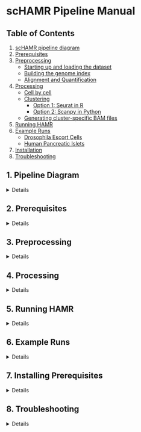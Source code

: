 # scHAMR Pipeline Manual

## Table of Contents

1. [scHAMR pipeline diagram](#1-pipeline-diagram)
2. [Prerequisites](#2-prerequisites)
3. [Preprocessing](#3-preprocessing)
   - [Starting up and loading the dataset](#31-starting-up-and-loading-the-dataset)
   - [Building the genome index](#32-building-the-genome-index)
   - [Alignment and Quantification](#33-alignment-and-quantification)
4. [Processing](#4-processing)
   - [Cell by cell](#41-cell-by-cell-analysis-optional)
   - [Clustering](#42-clustering)
     - [Option 1: Seurat in R](#option-1-seurat-in-r)
     - [Option 2: Scanpy in Python](#option-2-scanpy-in-python)
   - [Generating cluster-specific BAM files](#43-generating-cluster-specific-bam-files)
5. [Running HAMR](#5-running-hamr)
6. [Example Runs](#6-example-runs)
   - [Drosophila Escort Cells](#drosophila-escort-cells)
   - [Human Pancreatic Islets](#human-pancreatic-islets)
7. [Installation](#7-installing-prerequisites)
8. [Troubleshooting]()

## 1. Pipeline Diagram
<details>
<img src="./pip1.png" alt="alt text" width="500" height="300">

<img src="./pip2.png" alt="alt text" width="500" height="300">

</details>

## 2. Prerequisites
<details>
The running environment: Bash terminal on a Linux-based operating system (with Standard POSIX programs)

#### Essential software and tools with versions
- Python (v.2.x & v.3.x)
- R (v.4.x)
- C compiler g++ (v.11.x)
- Bamtools (v.2.5.2)
- Samtools (v.1.16)
- STAR aligner (v.2.7.11a)
- SRA Toolkit (V.3.x)
- 10X Genomics subset-bam (v.1.1.0)
- 10X Genomics Cell Ranger (v.7.2.0)
- Seurat Package in R (v.4.0)
- HAMR (v.1.2)
</details>

## 3. Preprocessing
<details>

### 3.1. Starting up and Loading the Dataset

<details>
Commands to set up directories, load, and preprocess data

```bash
# creating a directory that will hold all the analyses
mkdir -p scHAMR
cd ~/scHAMR

# loading the sample data from GEO in SRA format
mkdir -p SRR_data
cd SRR_data
prefetch <SRRxxxxxxxx> --max-size 200G
cd ~/scHAMR

# converting it to FASTQ and spliting the files of reads (R1, R2, and possibly I1...).
mkdir -p FASTQ_data
cd FASTQ_data
fasterq-dump ~/scHAMR/SRR_data/<SRRxxxxxxxx> --split-files
ls
cd ~/scHAMR
```
</details>

### 3.2. Building the Genome Index
<details>
Although the annotations should not be added in building the genome index since HAMR requires no spliced junctions, STARsolo requires the annotations to run and produce the count matrix after aligning. The spliced junction problems will be solved during the aligning step. Additionally, the annotations file needs to be filtered for exons as recommended by 10Xgenomics and STARsolo to properly create the count matrix.


Commands for building genome index with STAR
 
```bash
# Ensuring the starting directory is ~/scHAMR
cd ~/scHAMR

# genome index directory
mkdir -p reference_genome
cd reference_genome

# loading required files: genome fasta and annotations GTF
wget <link for ensembl reference genome fasta file>
wget <link for ensembl annotations GTF file>
gzip -d *.gz

# filtering the annotations for exons
cellranger mkgtf <input.annotations_file.gtf> <output.annotations_filtered_file.gtf> --attribute=gene_biotype:protein_coding

# building genome index using STAR
STAR --runMode genomeGenerate --runThreadN 4 --genomeDir STAR_annotated_index/ --genomeFastaFiles <reference genome file.fa> --sjdbGTFfile <annotations_filtered_file.gtf> --genomeSAindexNbases 12 --genomeSAsparseD 3
cd ~/scHAMR
```
**Cell Ranger options**
* mkgtf used to filter and prepare the gene annotations. It takes the path for the input gtf and output gtf. 
* --attribute=gene_biotype:protein_coding option is used to filter by protein coding regions or exons.

**STAR options**
* --runMode  genomeGenerate option directs STAR to run genome indices generation job.
* --runThreadN option defines the number of threads to be used for genome generation, it has
to be set to the number of available cores on the server node.
* --genomeDir specifies the directory for the genome index. It has to be created before running STAR.
* --genomeFastaFiles specifies the path for the genome fasta file.
* --sjdbGTFfile specifies the path for the gene annotations file.
* --genomeSAindexNbases specifies an integer value for the length of the SA pre-indexing string in bases, typically between 10 and 15.
* --genomeSAsparseD specifies a positive integer value for suffux array sparsity, distance between indices. A smaller value increases mapping speed but also increases needed RAM.

</details>


### 3.3. Alignment and Quantification
<details>

STARsolo is used for this step since it provides flexibility in use to work within the constraints of HAMR as well as producing comparable results to CellRanger
1.	Spliced junctions for mRNA need to be filtered out. To filter them out in bulk RNA-seq, the STAR aligner parameter --alignIntronMax 1 is usually used along with not including the annotations file in the genome index step. That is because --alignIntronMax 1 only controls the unannotated junctions and has no control over the junctions annotated in building the genome index. However, the annotations file is required for scRNA-seq as discussed earlier in the genome index step. To fix this problem, the annotated spliced junctions can be filtered out by increasing increasing the overhang to a number bigger than the read length, --alignSJDBoverhangMin 999 (n> read length).
2.	The “CB” tag must be included in the --outSAMattributes and that the produced file is a sorted BAM (--outSAMtype BAM SortedByCoordinate ) because the "CB" tag will not be included otherwise and a sorted BAM is also a requirement by HAMR. The “CB” tag will be used to generate BAM file for each cell or cluster later.
3.	HAMR requires only uniquely mapped reads. The parameter --outFilterMultimapNmax 1 is used to filter out multiple mapped reads.
4.	Some parameters such as –soloType, --soloUMIlen and input fastq files are adjusted acording to the used kit. For example. here, the parameters are adjusted for the 10x chromium 3" V2 kit. For the 10X chromium 3" V3, add --soloUMIlen 12. Additionally, STARsolo requires the 10x Genomics cells barcodes whitelist, which is different for different kit versions, to check for correct CBs. Review the STAR Aligner manual for more details and guidance.
5.	HAMR and Subset-bam require the BAM to be sorted and indexed.
6. Find the 10X barcodes whitelist [here](https://teichlab.github.io/scg_lib_structs/methods_html/10xChromium3.html)


Commands for aligning the Reads, CB Demultiplexing, UMI Deduplication, Counting and Cell Calling with STAR

```bash
# loading the 10x Genomics cells barcodes whitelist
mkdir -p CB_whitelist
cd CB_whitelist
wget <link for CB whitelist txt file>
gzip -d *.gz
cd ~/scHAMR

# mapping with STARsolo
STAR --runThreadN 4   --genomeDir reference_genome/STAR_annotated_index/ --readFilesIn FASTQ_data/<Second file with actual cDNA reads.fastq>   FASTQ_data/<first file with CB(16b)+UMI(10b) reads.fastq>  --outFileNamePrefix STARsolo_results/   --outReadsUnmapped Fastx   --outSAMattributes NH   HI   NM   MD  CB UB sM sS sQ    --outFilterMultimapNmax 1   --outFilterMatchNmin 30   --outFilterMismatchNmax 4   --alignIntronMax 1   --alignSJDBoverhangMin 999   --soloType CB_UMI_Simple --soloCellFilter EmptyDrops_CR  --soloCBwhitelist CB_whitelist/<CB whitelist file.txt> --soloBarcodeReadLength 1 --soloCBlen 16 -- soloUMIlen <10 or 12 based on the 10X version> --outSAMtype BAM SortedByCoordinate --limitBAMsortRAM 60000000000

# indexing the resulted BAM
samtools index ~/scHAMR/STARsolo_results/Aligned.sortedByCoord.out.bam
```

The output of STARsolo includes the BAM file as well as raw and filtered count matrix in addition to other complementary files as summaries and logs. The filtered count matrix and BAM are required for the next steps.
</details>

</details>

## 4. Processing

<details>

### 4.1. Cell by Cell Analysis (Optional)

<details>

The Bam file generated in the previous step can technically be split to a BAM file per individual cell and then running them through HAMR for a HAMR result per each cell. Since the reads count per cell is relatively low compared to bulk seq data, even after filtering for actual cells, most HAMR results would be empty and inaccurate as HAMR requires adequate read depth. Additionally, that will generate so many BAM files, representing the number of cells detected, and we may not be interested to view hundreds of HAMR results.

Commands for optional cell by cell analysis

```bash
#  filtering the bam file to include the actual cells only using the filtered barcodes file generated by STARsolo
mkdir -p filtered_bam
cd filtered_bam
subset-bam --bam ~/scHAMR/STARsolo_results/Aligned.sortedByCoord.out.bam --cell-barcodes ~/scHAMR/STARsolo_results/Solo.out/Gene/filtered/barcodes.tsv --bam-tag CB:Z --out-bam filtered_bam --log-level debug
cd ~/scHAMR

# making sure that the allowed number of simultaneously openned files on the computer/server is bigger than the expected number of cells (number of filtered cells  barcodes). It is usually 1024. 
# Setting it temporarily to 9999.
ulimit -n
ulimit -n 9999
mkdir -p splitted_bams

# spliting the generated bam file to a file for each individual cell based on the cell barcodes tag using bamtools.
cd splitted_bams
cp ~/scHAMR/filtered_bam/filtered_bam ~/scHAMR /splitted_bams/
bamtools split -in filtered_bam -tag CB:Z
cd ~/scHAMR
```

</details>

### 4.2. Clustering

<details>

``` bash
# directory for all clustering analyses
mkdir -p clustering
cd clustering
```

### Option 2: Scanpy in Python

<details>

**1. Setting up and Loading dataset**

Scanpy expects zipped files:
```bash
# gzip STARsolo results for Scanpy
mkdir -p ~/scHAMR/STARsolo_results/Solo.out/Gene/filtered/gzipped
for file in ~/scHAMR/example-runs/drosophila-escorts/scHAMR/STARsolo_results/Solo.out/Gene/filtered/*; do
    gzip -c "$file" > ~/scHAMR/example-runs/drosophila-escorts/scHAMR/STARsolo_results/Solo.out/Gene/filtered_gzipped/$(basename "$file").gz
done

# start in the ~/scHAMR directory
cd ~/scHAMR

# starting the python environment
python3
```

Importing libraries:
```python
import scanpy as sc
import os
import anndata
import scipy as sp
import pandas as pd
import numpy as np
import seaborn as sb
import matplotlib.pyplot as plt
from matplotlib import cm
from scipy.sparse import csr_matrix
from sklearn.model_selection import StratifiedShuffleSplit, train_test_split
from sklearn.metrics import silhouette_score, davies_bouldin_score, calinski_harabasz_score
np.random.seed(223)
```

Loading dataset:
```python
# Reading the dataset into python as an anndata
files_path = '../scHAMR/STARsolo_results/Solo.out/Gene/filtered/gzipped/'
adata = sc.read_10x_mtx(files_path)

# Displaying the AnnData object description
adata
```

**2. Data Cleaning and Quality Control**

In case there are multiple samples in the dataset, the cleaning needs to be done to individual samples.

Subsetting the dataset for individual samples:
```python
# Subset the data for each of the 5 samples based on the sample annotations in the data
unique_samples = adata.obs['sample'].unique()
sample_data = {}
for sample in unique_samples:
    sample_data[sample] = adata[adata.obs['sample'] == sample].copy()
    
#adata_<sample1_ID> = sample_data['<sample1_ID>']
#adata_<sample2_ID> = sample_data['<sample2_ID>']
#adata_<sample3_ID> = sample_data['<sample3_ID>']
#adata_<...> = sample_data['<...>']
```

Define a function for quality control check using metrics and visualizations:
```python
def data_quality_control_check(adata):
    """
    Perform quality control (QC) analysis on an AnnData object used in scRNA-seq data analysis.

    This function calculates and adds QC metrics to the AnnData object for each cell. These metrics include 
    the total counts of RNA molecules per cell, the number of detected genes, and the fraction of 
    mitochondrial (MT) genes. It also generates violin plots and scatter plots for these metrics to assist 
    in determining appropriate threshold values for further quality control filtering.

    Parameters:
    -----------
    adata : AnnData
        An AnnData object containing scRNA-seq data. This object should have cells as rows and genes as columns.
    
    Returns:
    --------
    adata : AnnData
        The modified AnnData object with added QC metrics. The metrics added are 'n_genes_by_counts' (number of 
        genes detected in each cell), 'total_counts' (total number of RNA molecules detected per cell), and 
        'pct_counts_mt' (percentage of counts belonging to mitochondrial genes).
    """

    # Identify and annotate mitochondrial genes, which start with MT in their ID
    adata.var['mt'] = adata.var_names.str.startswith('MT-')

    # Calculate quality check metrics, particularly: total counts, no. of genes, and MT genes fraction
    sc.pp.calculate_qc_metrics(adata, qc_vars=['mt'], percent_top=None, log1p=True, inplace=True)
    
    # Produce a violin plot for the quality check metrics 
    sc.pl.violin(adata, ['n_genes_by_counts', 'total_counts', 'pct_counts_mt'],
             jitter=0.4, multi_panel=True)
    
    # Produce scatter plots for total count vs mitochondrial genes and gene count
    sc.pl.scatter(adata, x='total_counts', y='n_genes_by_counts')
    sc.pl.scatter(adata, x='total_counts', y='pct_counts_mt')
    
    return adata
```

Define a function that applies selected quality control metrics:
```python
def data_quality_control_apply(adata, min_counts, max_counts, min_genes, max_genes, max_pct_mt):
    
    """
    Apply a series of quality control filters to an AnnData object from scRNA-seq data.

    This function performs several filtering steps to remove low-quality cells based on specified 
    criteria: the maximum total counts, the minimum and maximum number of genes expressed, and the 
    maximum percentage of mitochondrial gene counts. The function prints the number of cells in the 
    dataset after each filtering step for tracking the impact of each criterion.

    Parameters:
    -----------
    adata : AnnData
        An AnnData object containing single-cell RNA sequencing data, with cells as rows and genes as columns.
    max_counts : int
        Maximum allowed total counts (sum of all gene expression counts) per cell. Cells exceeding this 
        threshold will be filtered out.
    min_genes : int
        Minimum number of genes that must be expressed in a cell. Cells with fewer expressed genes will 
        be filtered out.
    max_genes : int
        Maximum number of genes that must be expressed in a cell. Cells with more expressed genes will 
        be filtered out.
    max_pct_mt : float
        Maximum allowed percentage of mitochondrial gene counts. Cells with a higher percentage will be 
        filtered out.

    Returns:
    --------
    AnnData
        The filtered AnnData object.
    """
    
    # Number of cells before any filtering
    print('Total number of cells before filtering: {:d}'.format(adata.n_obs))
    
    # Filter out counts over min_counts
    sc.pp.filter_cells(adata, min_counts = min_counts)
    print('Number of cells after min count filter: {:d}'.format(adata.n_obs))
    
    # Filter out counts over max_counts
    sc.pp.filter_cells(adata, max_counts = max_counts)
    print('Number of cells after max count filter: {:d}'.format(adata.n_obs))

    # Filter out cells with under min_genes genes
    sc.pp.filter_cells(adata, min_genes = min_genes)
    print('Number of cells after gene filter: {:d}'.format(adata.n_obs))

    #Filter out cells with over max_genes genes
    sc.pp.filter_cells(adata, max_genes = max_genes)
    print('Number of cells after gene filter: {:d}'.format(adata.n_obs))
    
    # Filter out cells with high percentage of mitochondrial genes
    #adata = adata[adata.obs.pct_counts_mt < max_pct_mt, :].copy()
    adata = adata[adata.obs['pct_counts_mt'] < max_pct_mt].copy()

    print('Number of cells after MT pct filter: {:d}'.format(adata.n_obs))
    
    return adata
```

Repeat the following as neccessary for all samples individually:
```python
# Calculate and visualize QC metrics
data_quality_control_check(adata)

# Apply selected QC values
adata = data_quality_control_apply(adata, min_counts=200, max_counts=50000, min_genes=1000, max_genes=5000, max_pct_mt=5)
adata

# Calculate and visualize QC metrics after applying QC
data_quality_control_check(adata)
```

If applicable, integrate all the samples back into one dataset:
```python
# Concatenate all the samples in adata
adata = anndata.concat(
    {bc: ad for bc, ad in zip(['<sample1_ID>', '<sample2_ID>', '<sample3_ID>', '<...>'], [adata_<sample1_ID>, adata_<sample2_ID>, adata_<...>])},
    label='sample',
    merge="same"
)
adata
```

Filtering out genes expressed in less than X cells in the whole dataset. Those genes are probably artifacts:
```python
# Filter genes
print('Total number of genes: {:d}'.format(adata.n_vars))

# Basic filtering - a Gene must be at least detected in 30 cells
sc.pp.filter_genes(adata, min_cells=30)

print('Number of genes after filtering: {:d}'.format(adata.n_vars))
```

**3. Data Transformation**

Normalizing:
```python
# Keep the count data that is not normalized in a counts layer.
adata.layers["counts"] = adata.X.copy()

# Total-count normalize (library-size correct) the data matrix X to 10,000 reads per cell.
sc.pp.normalize_total(adata, target_sum=1e4)
```

Logarithmizing:
```python
# Logarithmize the data
sc.pp.log1p(adata)

# Save the normalized and logarithmized raw data in the .raw attribute of the anndata.
adata.raw = adata
```

**4. Extracting Highly Variable Genes (HVGs) and Further Cleaning**

Highly variable genes analysis:
```python
# Extracting highly variable genes
sc.pp.highly_variable_genes(adata, min_mean=0.0125, max_mean=3, min_disp=0.5)

# Visualization of highly variable genes
sc.pl.highly_variable_genes(adata)

# Get only highly variable genes
adata = adata[:, adata.var.highly_variable]
```

Regress out the effects of confounding variables, such as total count and mitochondrial genes percentage:
```python
sc.pp.regress_out(adata, ['total_counts', 'pct_counts_mt'])
```

Scaling the data to unit variance and clip values above standard deviation of 10 to minimize the effects of the outliers
```python
sc.pp.scale(adata, max_value=10)
```

**5. Batch Correction**

- Batch effects are systematic differences in data that arise not from biological variations but from technical or experimental differences when having multiple samples in the dataset. Batch correction in scRNA-seq is a critical step for ensuring that subsequent analyses reflect true biological differences rather than technical artifacts. A commonly used method is Combating Batch Effects (ComBat), which uses an empirical Bayes framework to model and adjust for batch effects in gene expression data. This method leverages the strengths of both frequentist (data-driven estimation) and Bayesian (prior and posterior updating) methods, making it particularly effective for high-dimensional genomic data where direct parameter estimation might be challenging.

Apply batch correction if the dataset has multiple samples:
```python
# Batch Correction using ComBat
sc.pp.combat(adata, key='sample')
```

**6. Principal Component Analysis (PCA)**

```python
# Performing Principal Component Analysis (PCA)
sc.tl.pca(adata, n_comps=100, svd_solver='arpack')

# Visualize elbow plot for the variance ratio across principal components
sc.pl.pca_variance_ratio(adata, n_pcs=100, log=True)
```

**7. Neighborhood Graph Construction**

```python
# Calculate the neighborhood graph with 50 PCs. 
sc.pp.neighbors(adata, n_pcs=50, n_neighbors = 15)
```

**8. Uniform Manifold Approximation and Projection (UMAP)**

```python
# UMAP calculation
sc.tl.umap(adata) # min_dist = 0.5 by default

# Visualize the UMAP with highlighting the different five samples in the dataset
# add color='sample' if the dataset has different samples and one wants to display them.
sc.pl.scatter(adata, basis='umap') 
```

**9. Clustering with Louvain or Leiden and Resolution Tuning**

The Louvain model or Leiden model can be selected here. This is an example with Leiden. The process is exactly the same with Louvain. Since a better performance is usually dataset specific, comparing both models is recommended.

Running clustering with different resolution parameter values:
```python
# Define a range of resolution values
resolutions = np.arange(0.1, 2.1, 0.1)  

# Initialize dictionaries to store scores
silhouette_scores = {}
davies_bouldin_scores = {}
calinski_harabasz_scores = {}

for res in resolutions:
    # Perform Louvain clustering at the given resolution
    sc.tl.leiden(adata, resolution=res, key_added=f'clustering_{res}')

    # Retrieve the cluster labels
    labels = adata.obs[f'clustering_{res}']

    # Assuming adata.obsm['X_pca'] contains the PCA reduced data
    X_pca = adata.obsm['X_pca']

    # Calculate Silhouette Score
    silhouette_scores[res] = silhouette_score(X_pca, labels)

    # Calculate Davies-Bouldin Score
    davies_bouldin_scores[res] = davies_bouldin_score(X_pca, labels)

    # Calculate Calinski-Harabasz Score
    calinski_harabasz_scores[res] = calinski_harabasz_score(X_pca, labels)

    # Plot the clusters
    sc.pl.scatter(adata, basis='umap', color=f'clustering_{res}', title=f'Resolution {res}')
```

Inspect the statistical metrics and plot them against resolution parameters:
```python
# Inspect the scores in the dictionaries
print("Silhouette Scores:", silhouette_scores)
print("Davies-Bouldin Scores:", davies_bouldin_scores)
print("Calinski-Harabasz Scores:", calinski_harabasz_scores)

# Plotting Silhouette Score
plt.figure(figsize=(10, 6))
plt.plot(list(silhouette_scores.keys()), list(silhouette_scores.values()), marker='o')
plt.xlabel("Resolution")
plt.ylabel("Silhouette Score")
plt.title("Silhouette Score for Different Resolutions in Louvain Clustering")
plt.show()

# Plotting Davies Bouldin Score
plt.figure(figsize=(10, 6))
plt.plot(list(davies_bouldin_scores.keys()), list(davies_bouldin_scores.values()), marker='o')
plt.xlabel("Resolution")
plt.ylabel("Davies Bouldin Score")
plt.title("Davies Bouldin for Different Resolutions in Louvain Clustering")
plt.show()

# Plotting Calinski Harabasz Score
plt.figure(figsize=(10, 6))
plt.plot(list(calinski_harabasz_scores.keys()), list(calinski_harabasz_scores.values()), marker='o')
plt.xlabel("Resolution")
plt.ylabel("Calinski Harabasz Score")
plt.title("Calinski Harabasz for Different Resolutions in Louvain Clustering")
plt.show()
```
After deciding on a resolution parameter, visualize the clustering results:
```python
sc.tl.leiden(adata, key_added= 'clusters', resolution=0.4)
sc.pl.scatter(adata, basis='umap', color=['clusters'])

labels = adata.obs['clusters']
X_pca = adata.obsm['X_pca']

# Calculate Silhouette Score
silhouette_score_value_leiden = silhouette_score(X_pca, labels)
print("Silhouette score: ", silhouette_score_value_leiden)

# Calculate Davies-Bouldin Score
davies_bouldin_score_value_leiden = davies_bouldin_score(X_pca, labels)
print("Davies Bouldin score: ",  davies_bouldin_score_value_leiden)

# Calculate Calinski-Harabasz Score
calinski_harabasz_score_value_leiden = calinski_harabasz_score(X_pca, labels)
print("Calinski Harabasz score: ", calinski_harabasz_score_value_leiden)
```

**10. (Optional) Assessing Clustering Robustness on Dataset Subsets**

Perform stratified sampling:
```python
# Define bins or regions for splitting

# Get UMAP coordinates
umap_coords = adata.obsm['X_umap']

# Define grid boundaries (these could be based on quantiles or other criteria)
x_bins = np.linspace(min(umap_coords[:,0]), max(umap_coords[:,0]), 100)
y_bins = np.linspace(min(umap_coords[:,1]), max(umap_coords[:,1]), 100)

# Digitize the UMAP coordinates to bin indices
x_bin_indices = np.digitize(umap_coords[:,0], x_bins)
y_bin_indices = np.digitize(umap_coords[:,1], y_bins)

# Combine the bin indices to form a stratification key
stratification_key = x_bin_indices * (1000) + y_bin_indices
```

```python
# Splitting the data into two subsets. Here, we perform stratified splitting. 
# However, if a bin has only one sample, we randomly assign the sample to a subset.

# Check if any bin has fewer than 2 samples
unique, counts = np.unique(stratification_key, return_counts=True)
# Find bins with fewer than 2 samples
bins_with_fewer_than_two = unique[counts == 1]

# Create masks for cells in bins with at least two samples and with only one sample
mask_fewer_than_two = np.isin(stratification_key, bins_with_fewer_than_two)
mask_at_least_two = ~mask_fewer_than_two

# Split indices into two groups
indices_fewer_than_two = np.where(mask_fewer_than_two)[0]
indices_at_least_two = np.where(mask_at_least_two)[0]

# Perform stratified split on cells in bins with at least two samples
sss = StratifiedShuffleSplit(n_splits=1, test_size=0.5, random_state=42)
for first_subset_idx_stratified, second_subset_idx_stratified in sss.split(X=np.zeros(
    len(indices_at_least_two)), y=stratification_key[mask_at_least_two]):
    pass

# Adjust indices to original data
first_subset_idx_stratified = indices_at_least_two[first_subset_idx_stratified]
second_subset_idx_stratified = indices_at_least_two[second_subset_idx_stratified]

# Randomly assign cells from bins with fewer than two samples
first_subset_idx_random, second_subset_idx_random = train_test_split(indices_fewer_than_two, test_size=0.5, random_state=42)

# Combine indices from both stratified and random splits
first_idx = np.concatenate((first_subset_idx_stratified, first_subset_idx_random))
second_idx = np.concatenate((second_subset_idx_stratified, second_subset_idx_random))

# Create First and Second subsets
first_subset_adata = adata[first_idx].copy()
second_subset_adata = adata[second_idx].copy()
```

```python
print(first_subset_adata,'\n \n', second_subset_adata)
```


Running clustering on the dataset subsets:
```python
# First subset:
sc.tl.leiden(first_subset_adata, key_added= 'clusters_fsubset', resolution=0.4)
sc.pl.scatter(first_subset_adata, basis='umap', color=['clusters_fsubset'])

labels_first_subset = first_subset_adata.obs['clusters_fsubset']
X_pca_first_subset = first_subset_adata.obsm['X_pca']

# Calculate Silhouette Score
first_subset_silhouette_score = silhouette_score(X_pca_first_subset, labels_first_subset)
print("First Subset's Silhouette score: ", first_subset_silhouette_score)

# Calculate Davies-Bouldin Score
first_subset_davies_bouldin_score = davies_bouldin_score(X_pca_first_subset, labels_first_subset)
print("First Subset's Davies Bouldin score: ",  first_subset_davies_bouldin_score)

# Calculate Calinski-Harabasz Score
first_subset_calinski_harabasz_score = calinski_harabasz_score(X_pca_first_subset, labels_first_subset)
print("First Subset's Calinski Harabasz score: ", first_subset_calinski_harabasz_score)
```

```python
# Second subset:
sc.tl.leiden(second_subset_adata, key_added= 'clusters_ssubset', resolution=0.4)
sc.pl.scatter(second_subset_adata, basis='umap', color=['clusters_ssubset'])

labels_second_subset = second_subset_adata.obs['clusters_ssubset']
X_pca_second_subset = second_subset_adata.obsm['X_pca']

# Calculate Silhouette Score
second_subset_silhouette_score = silhouette_score(X_pca_second_subset, labels_second_subset)
print("Second Subset's Silhouette score: ", second_subset_silhouette_score)

# Calculate Davies-Bouldin Score
second_subset_davies_bouldin_score = davies_bouldin_score(X_pca_second_subset, labels_second_subset)
print("Second Subset's Davies Bouldin score: ",  second_subset_davies_bouldin_score)

# Calculate Calinski-Harabasz Score
second_subset_calinski_harabasz_score = calinski_harabasz_score(X_pca_second_subset, labels_second_subset)
print("Second Subset's Calinski Harabasz score: ", second_subset_calinski_harabasz_score)
```

**11. Exporting a Dataframe for Cell Barcodes and Clusters ID**

```python
# Extracting cell barcodes and cluster IDs
cell_barcodes = adata.obs_names
cluster_ids = adata.obs['clusters']

# Creating a dataframe
cb_cluster_df = pd.DataFrame({'CellBarcode': cell_barcodes, 'ClusterID': cluster_ids})

# Saving the dataframe to CSV
csv_file_path = "~/scHAMR/clustering/CBs_Clusters_dataframe.csv"  # Adjust the path as needed
cb_cluster_df.to_csv(csv_file_path, index=False)
```

**12. (Optional) Gene Markers and Cell Typing Analysis and Visualization**

Identifying significantly enriched genes in each cluster:
```python
# t-test
sc.tl.rank_genes_groups(adata, 'louvain_clusters', method='t-test')
sc.pl.rank_genes_groups(adata, n_genes=25, sharey=False)
```

Visualizing the expression of specific marker genes known for cell types on the UMAP:
```python
sc.pl.scatter(adata, basis='umap', color=['Gene_Marker_ID1', 'Gene_Marker_ID2', '...'])
```

Dot plot visualization for gene markers expression in clusters and corresponding cell type:

```python
# Marker genes to cell type dictionary
marker_genes_dict = {
    'cell_type1': ['Gene_Marker_ID1'],
    'cell_type2': ['Gene_Marker_ID2'],
    <....>
    'cell_type3': ['Gene_Marker_ID3', 'Gene_Marker_ID4'],
}

# Dotplot for visualization
sc.pl.dotplot(adata, marker_genes_dict, 'clusters')
```

Cell-type annotations:
```python
# Using the previous information to annotate cell types

map_names = {}

for c in adata.obs['louvain_clusters'].cat.categories:
    if c in ['0','4', '1', '2']:
        map_names[c] = 'cell_type1'
    elif c in ['5', '3']:
        map_names[c] = 'cell_type2'  
    elif c in ['6']:
        map_names[c] = 'cell_type3'
    elif c in ['<....>']:
        map_names[c] = 'cell_type<...>'
    else:
        map_names[c] = c

adata.obs['clusters_annotations'] = adata.obs['clusters']
adata.obs['clusters_annotations'] = adata.obs['clusters_annotations'].map(map_names).astype('category')
adata.obs['Cell_Type'] = adata.obs['clusters_annotations'].cat.reorder_categories(
    ['cell_type1', 'cell_type2', 'cell_type3', 'cell_type<...>'])
```

Finally, exit python environment

```python
exit()
```

</details>

### Option 2: Seurat in R

<details>

**1. Setting up and Loading Dataset**

``` bash
# directory per each Seurat analysis 
mkdir -p qc_check
mkdir -p features_selection
mkdir -p PCA
mkdir -p clusters
mkdir -p biomarkers

# Run R environment in terminal
R
```

Importing libraries

```R
library(dplyr)
library(Seurat)
library(patchwork)
library("Matrix")
library("readr")
set.seed(223)
```

Loading dataset count matrix

```R

# importing the data count matrix (use 'ReadMtx'for bundle formate matrix
# or 'Read10X' for tubler formate matrix by 10X, or ReadSTARsolo for star, or manually)

seurat_obj.data <- ReadSTARsolo(data.dir ="~/scHAMR/STARsolo_results/Solo.out/Gene/filtered/")

# or:
# seurat_obj.data <- readMM("~/scHAMR/STARsolo_results/Solo.out/Gene/filtered/matrix.mtx")
# rownames(seurat_obj.data) <- read_tsv("~/scHAMR/STARsolo_results/Solo.out/Gene/filtered/features.tsv", col_names=FALSE)[, 1, drop=TRUE]
# colnames(seurat_obj.data) <- read_tsv("~/scHAMR/STARsolo_results/Solo.out/Gene/filtered/barcodes.tsv", col_names=FALSE)[, 1, drop=TRUE]

# or:
# seurat_obj.data <- ReadMtx(mtx ="~/scHAMR/STARsolo_results/Solo.out/Gene/filtered/matrix.mtx", cells="~/scHAMR/STARsolo_results/Solo.out/Gene/filtered/barcodes.tsv", features="~/scHAMR/STARsolo_results/Solo.out/Gene/filtered/features.tsv")

# setting up a Seurat object and displaying it
seurat_obj <- CreateSeuratObject(counts = seurat_obj.data, project = "seurat_obj", min.cells = 3, min.features = 200)

seurat_obj
```

**2. Data Cleaning and Quality Control**

Quality Control and cells selection:
```R
# percent of mitrochondrial genes
seurat_obj[["percent.mt"]] <- PercentageFeatureSet(seurat_obj, pattern = "^MT-")

# Violin plot for QC metrics
png("~/scHAMR/clustering/qc_check/pre-qc_vlnplot.png", width = 800, height = 600, pointsize = 12)
VlnPlot(seurat_obj, features = c("nFeature_RNA", "nCount_RNA", "percent.mt"), ncol = 3)
dev.off()

# scatter plots for features
png("~/scHAMR/clustering/qc_check/pre-qc_scatter.png", width = 800, height = 400, pointsize = 12)
plot1 <- FeatureScatter(seurat_obj, feature1 = "nCount_RNA", feature2 = "percent.mt")
plot2 <- FeatureScatter(seurat_obj, feature1 = "nCount_RNA", feature2 = "nFeature_RNA")
plot1 + plot2
dev.off()

# choosing cells with high quality (here, has more than 200 but less than 2500 reads and less than 5% mt genes)
seurat_obj <- subset(seurat_obj, subset= nFeature_RNA>200 & nFeature_RNA<2500 & percent.mt<5)

# rechecking Q
png("~/scHAMR/clustering/qc_check/post-qc_vlnplot.png", width = 800, height = 600, pointsize = 12)
VlnPlot(seurat_obj, features = c("nFeature_RNA", "nCount_RNA", "percent.mt"), ncol = 3)
dev.off()
		
png("~/scHAMR/clustering/qc_check/post-qc_scatter.png", width=800, height=400, pointsize= 12)
plot1 <- FeatureScatter(seurat_obj, feature1 = "nCount_RNA", feature2 = "percent.mt")
plot2 <- FeatureScatter(seurat_obj, feature1 = "nCount_RNA", feature2 = "nFeature_RNA")
plot1 + plot2
dev.off()	
```

**3. Data Transformation**

```R
# Normalizing and Logarithmizing
seurat_obj <- NormalizeData(seurat_obj, normalization.method = "LogNormalize", scale.factor = 10000)
```

**4. Extracting Highly Variable Genes (HVGs) and Further Cleaning**

Selecting genes of high variability (feature selection)

```R
# 2000 genes of highest variability are selected
seurat_obj <- FindVariableFeatures(seurat_obj, selection.method = "vst", nfeatures = 2000)

# these are the top 10 of them to show in the plot below
top10 <- head(VariableFeatures(seurat_obj), 10)
# plot the variable features
png("~/scHAMR/clustering/features_selection/variable_features.png", width = 800, height = 400, pointsize = 12)
plot1 <- VariableFeaturePlot(seurat_obj)
plot2 <- LabelPoints(plot = plot1, points = top10, repel = TRUE)
plot1 + plot2
dev.off()
```


Linear Transformation (Scaling)

```R
all.genes <- rownames(seurat_obj)
seurat_obj <- ScaleData(seurat_obj, features = all.genes)
```

**5. Principal Component Analysis (PCA)**

```R
# Calulcating PCA
seurat_obj <- RunPCA(seurat_obj, features = VariableFeatures(object = seurat_obj))

# examining PCA results
print(seurat_obj[["pca"]], dims = 1:5, nfeatures = 5) 

# visualizing PCA results in VizDimReduction(), DimPlot(), and DimHeatmap()
png("~/scHAMR/clustering/PCA/VizDimLoadings.png", width = 800, height = 400, pointsize = 12)
VizDimLoadings(seurat_obj, dims = 1:2, reduction = "pca")
dev.off()
png("~/scHAMR/clustering/PCA/DimPlot.png", width = 800, height = 600, pointsize = 12)
DimPlot(seurat_obj, reduction = "pca")
dev.off()
png("~/scHAMR/clustering/PCA/DimHeatmap.png", width = 1200, height = 1200, pointsize = 12)
DimHeatmap(seurat_obj, dims = 1:12, cells = 500, balanced = TRUE)
dev.off()

# Determine the dataset dimensionality
# determining the top PCs that represent a robust compression for the dataset.
seurat_obj <- JackStraw(seurat_obj, num.replicate = 100, dims = 50)
seurat_obj <- ScoreJackStraw(seurat_obj, dims = 1:50)
# Visualizing the distribution of p-values for each PC with uniform distribution (the dashed line). Elbow plot can be used as an alternative.
png("~/scHAMR/clustering/PCA/JackStrawPlot.png", width = 800, height = 400, pointsize = 12)
JackStrawPlot(seurat_obj, dims = 1:50)
dev.off()
png("~/scHAMR/clustering/PCA/ElbowPlot.png", width = 800, height = 600, pointsize = 12)
ElbowPlot(seurat_obj)
dev.off()
```

**6. Neighborhood Graph Construction**

```R
# K- nearest neighbor
Mido <- FindNeighbors(Mido, dims = 1:50)
```

**7. Clustering**

```R
**# Clustering with Louvain
Mido <- FindClusters(Mido, resolution = 0.5)

# Showing the cluster ID of the first few cells in the dataset
head(Idents(Mido), 20)
```

**8. Uniform Manifold Approximation and Projection (UMAP)**

```R
# Non-linear dimentionality reduction (UMAP) to visualize and explore the data
Mido <- RunUMAP(Mido, dims = 1:50)
png("~/scHAMR/Seurat/clusters/umap.png", width = 1200, height = 1200, pointsize = 18)
DimPlot(Mido, reduction = "umap", label=TRUE)
dev.off()
pdf("~/scHAMR/Seurat/clusters/umap.pdf")
DimPlot(Mido, reduction = "umap", label=TRUE)
dev.off()
```

**9. Exporting a Dataframe for Cell Barcodes and Clusters ID**

```R
CBs_Clusters_dataframe <-FetchData(Mido, vars = 'ident')
# save it as 
write.csv(CBs_Clusters_dataframe, "~/scHAMR/Seurat/CBs_Clusters_dataframe.csv")

# Save progress to retrieve it if needed for other downstream analysis as ones not included hear
saveRDS(Mido, file = "~/scHAMR/Seurat/Mido_Seurat.rds")

# to read it, type:
# Mido <- readRDS(file = "~/scHAMR/Seurat/Mido_Seurat.rds")
```

**10. (Optional) Gene Markers and Cell Typing Analysis and Visualization**

``` R
Mido.markers <- FindAllMarkers(Mido, only.pos = TRUE, min.pct = 0.25, logfc.threshold = 0.25)
		Mido.markers %>%
    			group_by(cluster) %>%
    			slice_max(n = 2, order_by = avg_log2FC)

# for one specific cluster:
# cluster2.markers <- FindMarkers(Mido, ident.1 = 2, min.pct = 0.25)
# head(cluster2.markers, n = 5)

# visualization example:
# pdf("~/scHAMR/Seurat/biomarkers/umap.pdf")
# FeaturePlot(Mido, features = c("<input Gene here>"))
# dev.off()
```

</details>

</details>



### 4.3. Generating cluster-specific BAM files

<details>


Process the csv file to prepare it to split the BAM file
```bash
# directory for clusters’ CBs
mkdir -p CBs_Clusters
cd CBs_Clusters

# copy the dataframe in a new directory for further analysis
cp ~/scHAMR/clustering/CBs_Clusters_dataframe.csv ~/scHAMR/CBs_Clusters

# remove the unneeded header (X--idents) that can be problematic.
sed -i 1d ~/scHAMR/CBs_Clusters/CBs_Clusters_dataframe.csv

# divide cell barcodes list in first column by second column (clusters ID) to separate files:
awk -F"," '{ gsub("\"","",$2); print $1 "," $2 > ($2 ".csv") }' ~/scHAMR/CBs_Clusters/CBs_Clusters_dataframe.csv

# we do not need the copy anymore so delete.
rm CBs_Clusters_dataframe.csv

# get the first column only
mkdir -p CBs

for i in $(ls *.csv)
do cut -d, -f1  $i > ~/scHAMR/CBs_Clusters/CBs/$i
done

cd ~/scHAMR
```

Using the Subset-Bam tool to split the BAM file into a BAM file per cluster using the corresponding cell barcodes for each cluster.

```bash
mkdir -p clusters_BAM 
cd ~/scHAMR/CBs_Clusters/CBs/

# running subset-bam in a loop over all clusters
for i in $(ls *.csv)
do subset-bam --bam ~/scHAMR/STARsolo_results/Aligned.sortedByCoord.out.bam --cell-barcodes $i --bam-tag CB:Z --out-bam ~/scHAMR/clusters_BAM/$(basename $i .csv) --log-level debug --cores 2
done

cd ~/scHAMR
```

</details>


</details>

## 5. Running HAMR
<details>

1. Clusters

```bash
mkdir -p HAMR_clusters
cd clusters_BAM
# creating a for loop that runs over all BAM files in the directory clusters_BAM
for i in $(ls *)
do python2 ~/HAMR/HAMR-1.2/hamr.py $i  ~/scHAMR/reference_genome/<reference genome fasta file.fa>  ~/HAMR/HAMR-1.2/models/euk_trna_mods.Rdata ~/scHAMR/HAMR_clusters  HAMR_$(basename $i)  30 10 0.05 H4 0.01 0.05 0.05
done
```

2. Cell-by-Cell (optional)

```bash
mkdir -p HAMR_cells
cd splitted_bams

# creating a for loop that runs over all BAM files in the directory clusters_BAM
for i in $(ls *)
do python2 ~/HAMR/HAMR-1.2/hamr.py $i  ~/scHAMR/reference_genome/<reference genome fasta file.fa>  ~/HAMR/HAMR-1.2/models/euk_trna_mods.Rdata ~/scHAMR/HAMR_cells  HAMR_$(basename $i .pdf)  30 10 0.05 H4 0.01 0.05 0.05
done
```

3. Bulk (optional)

```bash
mkdir -p HAMR_Bulk
python2 ~/HAMR/HAMR-1.2/hamr.py ~/scHAMR/STARsolo_results/Aligned.sortedByCoord.out.bam  ~/scHAMR/reference_genome/<reference genome fasta file.fa>  ~/HAMR/HAMR-1.2/models/euk_trna_mods.Rdata ~/scHAMR/HAMR_Bulk HAMR_results 30 10 0.05 H4 0.01 0.05 0.05

# for filtered reads according to the true cells detected by STARsolo
python2 ~/HAMR/HAMR-1.2/hamr.py ~/scHAMR/filtered_bam/filtered_bam  ~/scHAMR/reference_genome/<reference genome fasta file.fa>  ~/HAMR/HAMR-1.2/models/euk_trna_mods.Rdata ~/scHAMR/HAMR_Bulk HAMR_results 30 10 0.05 H4 0.01 0.05 0.05
```
</details>

## 6. Example Runs
<details>

- Instructions and commands for example analyses on specific cell types.
<details>

### Drosophila Escort Cells 

</details>

<details>

### Human Pancreatic Islets

</details>

</details>

## 7. Installing Prerequisites

<details>

1. STAR

Check the official documentation [here](https://github.com/alexdobin/STAR>)

```bash
# get the latest STAR release
wget https://github.com/alexdobin/STAR/archive/2.7.11b.tar.gz
tar -xzf 2.7.11b.tar.gz
cd STAR-2.7.11b/source
make STAR

# or 
sudo apt install rna-star


# to run in the command line
STAR [options]
```

2. bamtools

```bash
sudo apt install bamtools

# to run in the command line
bamtools <commands>
```

3. samtools

```bash
sudo apt install samtools

# to run in the command line
samtools <commands>
```

4. SRA-toolkit

```bash
sudo apt install sra-toolkit
```

5. 10X Genomics subset-bam

This software is not officially supported by 10X Genomics. Check the documentation [here](https://github.com/10XGenomics/subset-bam)

```bash
mkdir -p subset_bam
cd subset_bam 
wget https://github.com/10XGenomics/subset-bam/releases/download/v1.1.0/subset-bam_linux
mv subset-bam_linux subset-bam
chmod +x ./subset-bam
export PATH=$PATH:~/<full/path/to/subset-bam/directory>/subset_bam/
```
To operate the software, run one of the following commands:

```bash
./subset-bam  # if you are in the directory
subset-bam # if you exported the path
./ <full/path/to/subset-bam/directory>/subset-bam   # else
```

6. 10X Genomics Cell Ranger

Check the official documentation [here](https://www.10xgenomics.com/support/software/cell-ranger/latest/tutorials/cr-tutorial-in)

```bash
# download tar.gz file from the website or use your specific link you got after logging in above with the following command
# replace x.y.z with the specific version 
wget -O cellranger-<x.y.z>.tar.gz "<replace with your specific link>"

# unpack the downloaded file
tar -xzvf cellranger-<x.y.z>.tar.gz

# export the path
export PATH=~/<full path to the file location>/cellranger-<x.y.z>:$PATH

# to run in command line
cellranger <command>
```

7. R

```bash
# to install
sudo apt install r-base

# to check the version installed
R --version

# to run in command line
R
```

8. Python

```bash
# installing python 3
sudo apt install python3
sudo apt install python3-pip

# installing python 2
sudo apt install python2
```

9. Seurat Package in R

Check the official documentation [here](https://satijalab.org/seurat/)

```bash
# install system dependencies
sudo apt-get update
sudo apt-get install -y libcurl4-openssl-dev libssl-dev libxml2-dev libfontconfig1-dev libharfbuzz-dev libfribidi-dev libfreetype6-dev libpng-dev libtiff5-dev libjpeg-dev libglpk-dev
# run R in terminal
R
# install R dependencies
install.packages(c("curl", "openssl", "igraph", "httr", "leiden", "plotly"))
# install Seurat
install.packages("Seurat")
# close R 
q()
```

10. Scanpy Package in Python
Check the official documentation [here](https://scanpy.readthedocs.io/en/stable/)
```bash
# install scanpy
python3 -m pip install scanpy
# install Leiden used in scanpy
python3 -m pip install leidenalg
# install louvain used in scanpy
python3 -m pip install louvain

# run python3 in terminal
python3
# check scanpy
import scanpy as sc
```

11. HAMR

```bash
# directory for HAMR
mkdir HAMR
cd HAMR

# download HAMR release 1.2
wget https://github.com/wanglab-upenn/HAMR/archive/v1.2.tar.gz -O HAMR-v1.2.tar.gz

# extract HAMR source code
tar xzvf HAMR-v1.2.tar.gz
rm -r HAMR-v1.2.tar.gz

# go to HAMR directory
cd HAMR-1.2/

# compile source code, if needed
make clean
make
```

</details>

## 8. Troubleshooting
<details>
</details>
